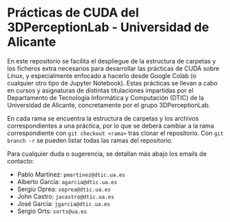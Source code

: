 # Prácticas de CUDA del 3DPerceptionLab - Universidad de Alicante

En este repositorio se facilita el despliegue de la estructura de carpetas y los ficheros extra necesarios para desarrollar las prácticas de CUDA sobre Linux, y especialmente enfocado a hacerlo desde Google Colab (o cualquier otro tipo de Jupyter Notebook). Estas prácticas se llevan a cabo en cursos y asignaturas de distintas titulaciones impartidas por el Departamento de Tecnología Informática y Computación (DTIC) de la Universidad de Alicante, concretamente por el grupo 3DPerceptionLab.

En cada rama se encuentra la estructura de carpetas y los archivos correspondientes a una práctica, por lo que se deberá cambiar a la rama correspondiente con `git checkout <rama>` tras clonar el repositorio. Con `git branch -r` se pueden listar todas las ramas del repositorio.

Para cualquier duda o sugerencia, se detallan más abajo los emails de contacto:

* Pablo Martínez: `pmartinez@dtic.ua.es`
* Alberto García: `agarcia@dtic.ua.es`
* Sergiu Oprea: `soprea@dtic.ua.es`
* John Castro: `jacastro@dtic.ua.es`
* José García: `jgarcia@dtic.ua.es`
* Sergio Orts: `sorts@ua.es`